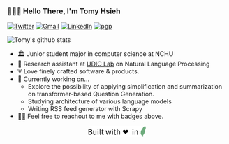 ### 👨🏻‍💻 Hello There, I'm Tomy Hsieh

[![Twitter](https://img.shields.io/badge/Twitter-tomy0000000-%231DA1F3?logo=twitter)](https://twitter.com/tomy0000000)
[![Gmail](https://img.shields.io/badge/Gmail-tomy0000000%40gmail.com-%23D14836?logo=gmail)](mailto:tomy0000000@gmail.com)
[![LinkedIn](https://img.shields.io/badge/LinkedIn-Tomy%20Hsieh-%230077B5?logo=linkedin)](https://www.linkedin.com/in/tomy0000000)
[![pgp](https://img.shields.io/badge/pgp-9E47A53D54F34479-%2333A0FF?logo=keybase)](https://keybase.io/tomy0000000)

![Tomy's github stats](https://tomy-github-stats.vercel.app/api?username=tomy0000000&show_icons=true&theme=dracula)

- 🏛 Junior student major in computer science at NCHU
- 🔬 Research assistant at [UDIC Lab](http://udiclab.cs.nchu.edu.tw) on Natural Language Processing
- 💗 Love finely crafted software & products.
- 🔭 Currently working on...
  - Explore the possibility of applying simplification and summarization on transformer-based Question Generation.
  - Studying architecture of various language models
  - Writing RSS feed generator with Scrapy
- 👋🏻 Feel free to reachout to me with badges above.

<p align="center">
<img src="https://github.com/tomy0000000/tomy0000000/blob/main/footer.svg" height="25"/>
</p>
